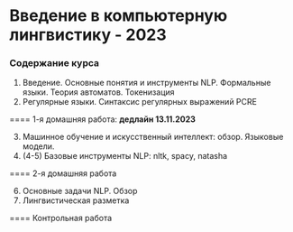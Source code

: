# Введение в компьютерную лингвистику - 2023

### Содержание курса

1. Введение. Основные понятия и инструменты NLP. Формальные языки. Теория автоматов. Токенизация
2. Регулярные языки. Синтаксис регулярных выражений PCRE

====
1-я домашняя работа: **дедлайн 13.11.2023**

3. Машинное обучение и искусственный интеллект: обзор. Языковые модели.
4. (4-5) Базовые инструменты NLP: nltk, spacy, natasha

====
2-я домашняя работа

6. Основные задачи NLP. Обзор
7. Лингвистическая разметка

====
Контрольная работа
